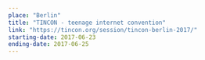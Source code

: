 ```yaml
---
place: "Berlin"
title: "TINCON - teenage internet convention"
link: "https://tincon.org/session/tincon-berlin-2017/"
starting-date: 2017-06-23
ending-date: 2017-06-25
---
```

